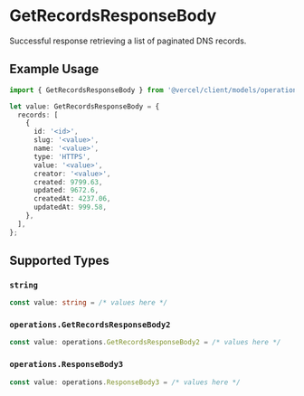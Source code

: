 # GetRecordsResponseBody

Successful response retrieving a list of paginated DNS records.

## Example Usage

```typescript
import { GetRecordsResponseBody } from '@vercel/client/models/operations';

let value: GetRecordsResponseBody = {
  records: [
    {
      id: '<id>',
      slug: '<value>',
      name: '<value>',
      type: 'HTTPS',
      value: '<value>',
      creator: '<value>',
      created: 9799.63,
      updated: 9672.6,
      createdAt: 4237.06,
      updatedAt: 999.58,
    },
  ],
};
```

## Supported Types

### `string`

```typescript
const value: string = /* values here */
```

### `operations.GetRecordsResponseBody2`

```typescript
const value: operations.GetRecordsResponseBody2 = /* values here */
```

### `operations.ResponseBody3`

```typescript
const value: operations.ResponseBody3 = /* values here */
```
